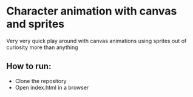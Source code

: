 # Character animation with canvas and sprites

Very very quick play around with canvas animations using sprites out of curiosity more than anything

## How to run:

- Clone the repository
- Open index.html in a browser
